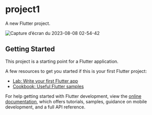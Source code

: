 # project1

A new Flutter project.

![Capture d’écran du 2023-08-08 02-54-42](https://github.com/sudo-001/goMoonApp/assets/81199537/32af52f4-45c7-48ce-ab6b-85c719a0c8f4)


## Getting Started

This project is a starting point for a Flutter application.

A few resources to get you started if this is your first Flutter project:

- [Lab: Write your first Flutter app](https://docs.flutter.dev/get-started/codelab)
- [Cookbook: Useful Flutter samples](https://docs.flutter.dev/cookbook)

For help getting started with Flutter development, view the
[online documentation](https://docs.flutter.dev/), which offers tutorials,
samples, guidance on mobile development, and a full API reference.
